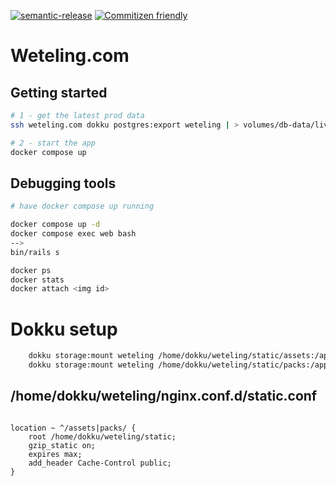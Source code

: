 [![semantic-release](https://img.shields.io/badge/%20%20%F0%9F%93%A6%F0%9F%9A%80-semantic--release-e10079.svg)](https://github.com/semantic-release/semantic-release)
[![Commitizen friendly](https://img.shields.io/badge/commitizen-friendly-brightgreen.svg)](http://commitizen.github.io/cz-cli/)

# Weteling.com

## Getting started

```bash
# 1 - get the latest prod data
ssh weteling.com dokku postgres:export weteling | > volumes/db-data/live.pgdump

# 2 - start the app
docker compose up
```

## Debugging tools

```bash
# have docker compose up running

docker compose up -d
docker compose exec web bash
-->
bin/rails s

docker ps
docker stats
docker attach <img id>
```

# Dokku setup

```bash
    dokku storage:mount weteling /home/dokku/weteling/static/assets:/app/public/assets
    dokku storage:mount weteling /home/dokku/weteling/static/packs:/app/public/packs
```

## /home/dokku/weteling/nginx.conf.d/static.conf

```nginx

location ~ ^/assets|packs/ {
    root /home/dokku/weteling/static;
    gzip_static on;
    expires max;
    add_header Cache-Control public;
}
```
